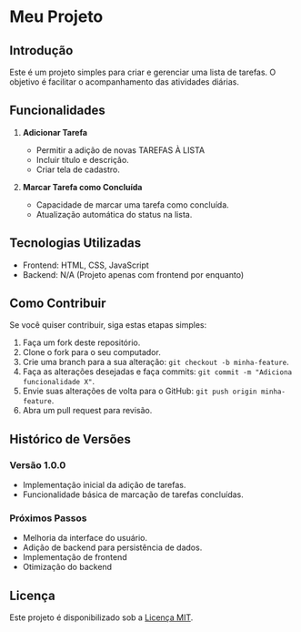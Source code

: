 # Meu Projeto

## Introdução

Este é um projeto simples para criar e gerenciar uma lista de tarefas. O objetivo é facilitar o acompanhamento das atividades diárias.

## Funcionalidades

1. **Adicionar Tarefa**
   - Permitir a adição de novas TAREFAS À LISTA
   - Incluir título e descrição.
   - Criar tela de cadastro.

2. **Marcar Tarefa como Concluída**
   - Capacidade de marcar uma tarefa como concluída.
   - Atualização automática do status na lista.

## Tecnologias Utilizadas

- Frontend: HTML, CSS, JavaScript
- Backend: N/A (Projeto apenas com frontend por enquanto)

## Como Contribuir

Se você quiser contribuir, siga estas etapas simples:

1. Faça um fork deste repositório.
2. Clone o fork para o seu computador.
3. Crie uma branch para a sua alteração: `git checkout -b minha-feature`.
4. Faça as alterações desejadas e faça commits: `git commit -m "Adiciona funcionalidade X"`.
5. Envie suas alterações de volta para o GitHub: `git push origin minha-feature`.
6. Abra um pull request para revisão.

## Histórico de Versões

### Versão 1.0.0

- Implementação inicial da adição de tarefas.
- Funcionalidade básica de marcação de tarefas concluídas.

### Próximos Passos

- Melhoria da interface do usuário.
- Adição de backend para persistência de dados.
- Implementação de frontend
- Otimização do backend

## Licença

Este projeto é disponibilizado sob a [Licença MIT](LICENSE).
